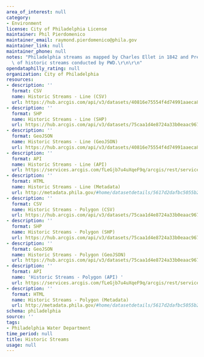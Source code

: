 ```yaml
---
area_of_interest: null
category:
- Environment
license: City of Philadelphia License
maintainer: Phil Pierdomenico
maintainer_email: raymond.pierdomenico@phila.gov
maintainer_link: null
maintainer_phone: null
notes: "Philadelphia streams as mapped by Charles Ellet in 1842 and Previous study\
  \ of historic streams conducted by PWD.\r\n\r\n"
opendataphilly_rating: null
organization: City of Philadelphia
resources:
- description: ''
  format: CSV
  name: Historic Streams - Line (CSV)
  url: https://hub.arcgis.com/api/v3/datasets/40816e75554f4d74991aaeca81b5bd26_0/downloads/data?format=csv&spatialRefId=2272&where=1%3D1
- description: ''
  format: SHP
  name: Historic Streams - Line (SHP)
  url: https://hub.arcgis.com/api/v3/datasets/75caa1d4e8724a33b0eaac967271a9d4_0/downloads/data?format=shp&spatialRefId=2272&where=1%3D1
- description: ''
  format: GeoJSON
  name: Historic Streams - Line (GeoJSON)
  url: https://hub.arcgis.com/api/v3/datasets/40816e75554f4d74991aaeca81b5bd26_0/downloads/data?format=geojson&spatialRefId=4326&where=1%3D1
- description: ''
  format: API
  name: Historic Streams - Line (API)
  url: https://services.arcgis.com/fLeGjb7u4uXqeF9q/arcgis/rest/services/HistoricStreams_Arc/FeatureServer/0/query?outFields=*&where=1%3D1
- description: ''
  format: HTML
  name: Historic Streams - Line (Metadata)
  url: http://metadata.phila.gov/#home/datasetdetails/5617d2dafbc5055b2b20f416/representationdetails/5617fe4de1618da03c3e12e4/
- description: ''
  format: CSV
  name: Historic Streams - Polygon (CSV)
  url: https://hub.arcgis.com/api/v3/datasets/75caa1d4e8724a33b0eaac967271a9d4_0/downloads/data?format=csv&spatialRefId=2272&where=1%3D1
- description: ''
  format: SHP
  name: Historic Streams - Polygon (SHP)
  url: https://hub.arcgis.com/api/v3/datasets/75caa1d4e8724a33b0eaac967271a9d4_0/downloads/data?format=shp&spatialRefId=2272&where=1%3D1
- description: ''
  format: GeoJSON
  name: Historic Streams - Polygon (GeoJSON)
  url: https://hub.arcgis.com/api/v3/datasets/75caa1d4e8724a33b0eaac967271a9d4_0/downloads/data?format=geojson&spatialRefId=4326&where=1%3D1
- description: ''
  format: API
  name: 'Historic Streams - Polygon (API) '
  url: https://services.arcgis.com/fLeGjb7u4uXqeF9q/arcgis/rest/services/HistoricStreams_Poly/FeatureServer/0/query?outFields=*&where=1%3D1
- description: ''
  format: HTML
  name: Historic Streams - Polygon (Metadata)
  url: http://metadata.phila.gov/#home/datasetdetails/5617d2dafbc5055b2b20f416/representationdetails/5617fea5cf9bd9e60261d92e/
schema: philadelphia
source: ''
tags:
- Philadelphia Water Department
time_period: null
title: Historic Streams
usage: null
---
```

